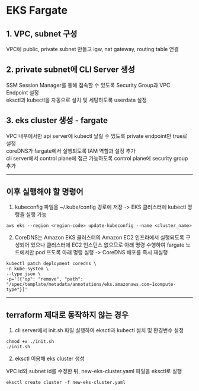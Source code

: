 # EKS Fargate

## 1. VPC, subnet 구성

VPC에 public, private subnet 만들고 igw, nat gateway, routing table 연결

## 2. private subnet에 CLI Server 생성

SSM Session Manager를 통해 접속할 수 있도록 Security Group과 VPC Endpoint 설정  
eksctl과 kubectl을 자동으로 설치 및 세팅하도록 userdata 설정

## 3. eks cluster 생성 - fargate

VPC 내부에서만 api server에 kubectl 날릴 수 있도록 private endpoint만 true로 설정  
coreDNS가 fargate에서 실행되도록 IAM 역할과 설정 추가  
cli server에서 control plane에 접근 가능하도록 control plane에 security group 추가

---

## 이후 실행해야 할 명령어

1. kubeconfig 파일을 ~/.kube/config 경로에 저장 -> EKS 클러스터에 kubectl 명령을 실행 가능

```
aws eks --region <region-code> update-kubeconfig --name <cluster_name>
```

2. CoreDNS는 Amazon EKS 클러스터의 Amazon EC2 인프라에서 실행되도록 구성되어 있으나 클러스터에 EC2 인스턴스 없으므로 아래 명령 수행하여 fargate 노드에서만 pod 뜨도록 아래 명령 실행 -> CoreDNS 배포를 즉시 재실행

```
kubectl patch deployment coredns \
-n kube-system \
--type json \
-p='[{"op": "remove", "path": "/spec/template/metadata/annotations/eks.amazonaws.com~1compute-type"}]'
```

---

## terraform 제대로 동작하지 않는 경우

1. cli server에서 init.sh 파일 실행하여 eksctl과 kubectl 설치 및 환경변수 설정

```
chmod +x ./init.sh
./init.sh
```

2. eksctl 이용해 eks cluster 생성

VPC id와 subnet id를 수정한 뒤, new-eks-cluster.yaml 파일을 eksctl로 실행

```
eksctl create cluster -f new-eks-cluster.yaml
```
